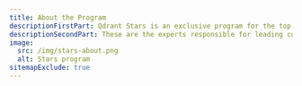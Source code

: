 ```yaml
---
title: About the Program
descriptionFirstPart: Qdrant Stars is an exclusive program for the top contributors and evangelists inside the Qdrant community.
descriptionSecondPart: These are the experts responsible for leading community discussions, creating high-quality content, and participating in Qdrant’s events and meetups.
image:
  src: /img/stars-about.png
  alt: Stars program
sitemapExclude: true
---
```


